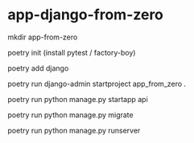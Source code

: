 # app-django-from-zero

mkdir app-from-zero

poetry init (install pytest / factory-boy)

poetry add django

poetry run django-admin startproject app_from_zero .

poetry run python manage.py startapp api

poetry run python manage.py migrate

poetry run python manage.py runserver
